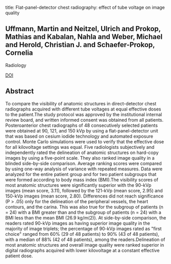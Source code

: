 title: Flat-panel-detector chest radiography: effect of tube voltage on image quality

## Uffmann, Martin and Neitzel, Ulrich and Prokop, Mathias and Kabalan, Nahla and Weber, Michael and Herold, Christian J. and Schaefer-Prokop, Cornelia
Radiology

<a href="https://doi.org/10.1148/radiol.2352031730">DOI</a>

## Abstract
To compare the visibility of anatomic structures in direct-detector chest radiographs acquired with different tube voltages at equal effective doses to the patient.The study protocol was approved by the institutional internal review board, and written informed consent was obtained from all patients. Posteroanterior chest radiographs of 48 consecutively selected patients were obtained at 90, 121, and 150 kVp by using a flat-panel-detector unit that was based on cesium iodide technology and automated exposure control. Monte Carlo simulations were used to verify that the effective dose for all kilovoltage settings was equal. Five radiologists subjectively and independently rated the delineation of anatomic structures on hard-copy images by using a five-point scale. They also ranked image quality in a blinded side-by-side comparison. Average ranking scores were compared by using one-way analysis of variance with repeated measures. Data were analyzed for the entire patient group and for two patient subgroups that were formed according to body mass index (BMI).The visibility scores of most anatomic structures were significantly superior with the 90-kVp images (mean score, 3.11), followed by the 121-kVp (mean score, 2.95) and 150-kVp images (mean score, 2.80). Differences did not reach significance (P > .05) only for the delineation of the peripheral vessels, the heart contours, and the carina. This was also true for the subgroup of patients (n = 24) with a BMI greater than and the subgroup of patients (n = 24) with a BMI less than the mean BMI (26.9 kg/m(2)). At side-by-side comparison, the readers rated 90-kVp images as having superior image quality in the majority of image triplets; the percentage of 90-kVp images rated as "first choice" ranged from 60% (29 of 48 patients) to 90% (43 of 48 patients), with a median of 88% (42 of 48 patients), among the readers.Delineation of most anatomic structures and overall image quality were ranked superior in digital radiographs acquired with lower kilovoltage at a constant effective patient dose.


